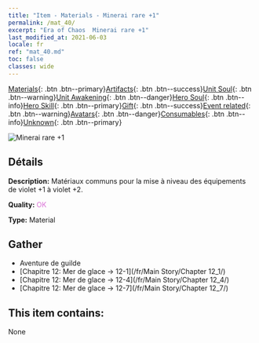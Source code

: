 ```yaml
---
title: "Item - Materials - Minerai rare +1"
permalink: /mat_40/
excerpt: "Era of Chaos  Minerai rare +1"
last_modified_at: 2021-06-03
locale: fr
ref: "mat_40.md"
toc: false
classes: wide
---
```

 [Materials](/ItemsFR/){: .btn .btn--primary}[Artifacts](/ItemsFR/Artifacts/){: .btn .btn--success}[Unit Soul](/ItemsFR/UnitSoul/){: .btn .btn--warning}[Unit Awakening](/ItemsFR/UnitAwakening/){: .btn .btn--danger}[Hero Soul](/ItemsFR/HeroSoul/){: .btn .btn--info}[Hero Skill](/ItemsFR/HeroSkill/){: .btn .btn--primary}[Gift](/ItemsFR/Gift/){: .btn .btn--success}[Event related](/ItemsFR/Events/){: .btn .btn--warning}[Avatars](/ItemsFR/Avatars/){: .btn .btn--danger}[Consumables](/ItemsFR/Consumables/){: .btn .btn--info}[Unknown](/ItemsFR/Unknown/){: .btn .btn--primary}

 ![Minerai rare +1](/images/t/i_cailiao_kuangshi2.png)

## Détails
 **Description:** Matériaux communs pour la mise à niveau des équipements de violet +1 à violet +2.

 **Quality:** <span style="color: #DA70D6">OK</span>

 **Type:** Material

## Gather

*    Aventure de guilde 
*    [Chapitre 12: Mer de glace -> 12-1](/fr/Main Story/Chapter 12_1/) 
*    [Chapitre 12: Mer de glace -> 12-4](/fr/Main Story/Chapter 12_4/) 
*    [Chapitre 12: Mer de glace -> 12-7](/fr/Main Story/Chapter 12_7/) 

## This item contains:

  None

